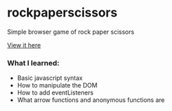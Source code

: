 # rockpaperscissors
Simple browser game of rock paper scissors

[View it here](https://nontasbak.github.io/rockpaperscissors/)

### What I learned:
- Basic javascript syntax
- How to manipulate the DOM
- How to add eventListeners
- What arrow functions and anonymous functions are

